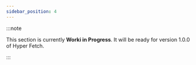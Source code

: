 ```yaml
---
sidebar_position: 4
---
```


:::note

This section is currently **Worki in Progress**. It will be ready for version 1.0.0 of Hyper Fetch.

:::
